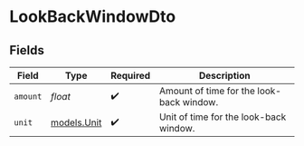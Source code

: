 # LookBackWindowDto


## Fields

| Field                                    | Type                                     | Required                                 | Description                              |
| ---------------------------------------- | ---------------------------------------- | ---------------------------------------- | ---------------------------------------- |
| `amount`                                 | *float*                                  | :heavy_check_mark:                       | Amount of time for the look-back window. |
| `unit`                                   | [models.Unit](../models/unit.md)         | :heavy_check_mark:                       | Unit of time for the look-back window.   |